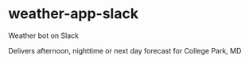 # weather-app-slack
Weather bot on Slack

Delivers afternoon, nighttime or next day forecast for College Park, MD
